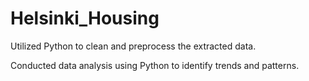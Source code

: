 # Helsinki_Housing

Utilized Python to clean and preprocess the extracted data.

Conducted data analysis using Python to identify trends and patterns.
